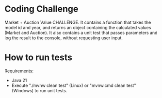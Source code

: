 # Coding Challenge 

Market + Auction Value CHALLENGE. It contains a function that takes the model id and year, and returns an object containing the calculated values (Market and Auction). It also contains a unit test that passes parameters and log the result to the console, without requesting user input.

# How to run tests

Requirements:
- Java 21
- Execute "./mvnw clean test" (Linux) or "mvnw.cmd clean test" (Windows) to run unit tests.
